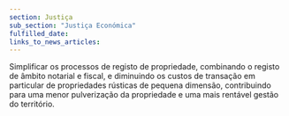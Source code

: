 ```yaml
---
section: Justiça
sub_section: "Justiça Económica"
fulfilled_date:
links_to_news_articles:
---
```


Simplificar os processos de registo de propriedade, combinando o registo de âmbito notarial e fiscal, e diminuindo os custos de transação em particular de propriedades rústicas de pequena dimensão, contribuindo para uma menor pulverização da propriedade e uma mais rentável gestão do território.